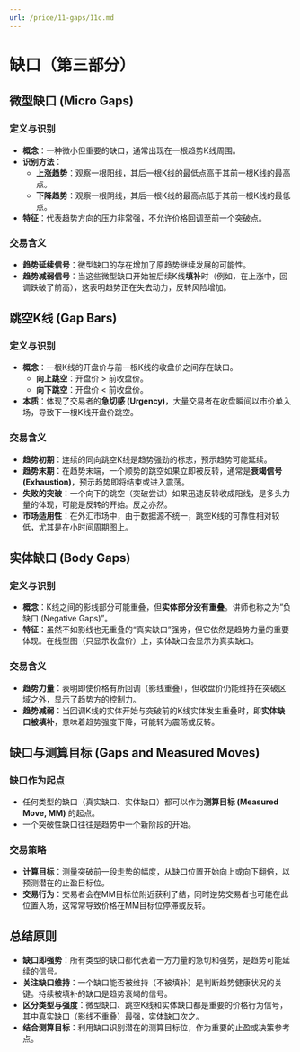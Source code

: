 ```yaml
---
url: /price/11-gaps/11c.md
---
```

# 缺口（第三部分）

## 微型缺口 (Micro Gaps)

### 定义与识别

* **概念**：一种微小但重要的缺口，通常出现在一根趋势K线周围。
* **识别方法**：
  * **上涨趋势**：观察一根阳线，其后一根K线的最低点高于其前一根K线的最高点。
  * **下降趋势**：观察一根阴线，其后一根K线的最高点低于其前一根K线的最低点。
* **特征**：代表趋势方向的压力非常强，不允许价格回调至前一个突破点。

### 交易含义

* **趋势延续信号**：微型缺口的存在增加了原趋势继续发展的可能性。
* **趋势减弱信号**：当这些微型缺口开始被后续K线**填补**时（例如，在上涨中，回调跌破了前高），这表明趋势正在失去动力，反转风险增加。

## 跳空K线 (Gap Bars)

### 定义与识别

* **概念**：一根K线的开盘价与前一根K线的收盘价之间存在缺口。
  * **向上跳空**：开盘价 > 前收盘价。
  * **向下跳空**：开盘价 < 前收盘价。
* **本质**：体现了交易者的**急切感 (Urgency)**，大量交易者在收盘瞬间以市价单入场，导致下一根K线开盘价跳空。

### 交易含义

* **趋势初期**：连续的同向跳空K线是趋势强劲的标志，预示趋势可能延续。
* **趋势末期**：在趋势末端，一个顺势的跳空如果立即被反转，通常是**衰竭信号 (Exhaustion)**，预示趋势即将结束或进入震荡。
* **失败的突破**：一个向下的跳空（突破尝试）如果迅速反转收成阳线，是多头力量的体现，可能是反转的开始。反之亦然。
* **市场适用性**：在外汇市场中，由于数据源不统一，跳空K线的可靠性相对较低，尤其是在小时间周期图上。

## 实体缺口 (Body Gaps)

### 定义与识别

* **概念**：K线之间的影线部分可能重叠，但**实体部分没有重叠**。讲师也称之为“负缺口 (Negative Gaps)”。
* **特征**：虽然不如影线也无重叠的“真实缺口”强势，但它依然是趋势力量的重要体现。在线型图（只显示收盘价）上，实体缺口会显示为真实缺口。

### 交易含义

* **趋势力量**：表明即使价格有所回调（影线重叠），但收盘价仍能维持在突破区域之外，显示了趋势方的控制力。
* **趋势减弱**：当回调K线的实体开始与突破前的K线实体发生重叠时，即**实体缺口被填补**，意味着趋势强度下降，可能转为震荡或反转。

## 缺口与测算目标 (Gaps and Measured Moves)

### 缺口作为起点

* 任何类型的缺口（真实缺口、实体缺口）都可以作为**测算目标 (Measured Move, MM)** 的起点。
* 一个突破性缺口往往是趋势中一个新阶段的开始。

### 交易策略

* **计算目标**：测量突破前一段走势的幅度，从缺口位置开始向上或向下翻倍，以预测潜在的止盈目标位。
* **交易行为**：交易者会在MM目标位附近获利了结，同时逆势交易者也可能在此位置入场，这常常导致价格在MM目标位停滞或反转。

## 总结原则

* **缺口即强势**：所有类型的缺口都代表着一方力量的急切和强势，是趋势可能延续的信号。
* **关注缺口维持**：一个缺口能否被维持（不被填补）是判断趋势健康状况的关键。持续被填补的缺口是趋势衰竭的信号。
* **区分类型与强度**：微型缺口、跳空K线和实体缺口都是重要的价格行为信号，其中真实缺口（影线不重叠）最强，实体缺口次之。
* **结合测算目标**：利用缺口识别潜在的测算目标位，作为重要的止盈或决策参考点。
